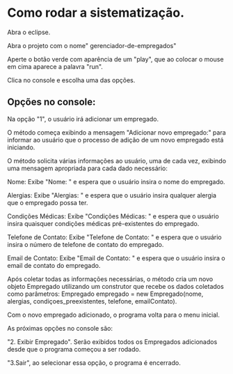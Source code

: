 # Como rodar a sistematização.
Abra o eclipse.


Abra o projeto com o nome" gerenciador-de-empregados"

Aperte o botão verde com aparência de um "play", que ao colocar o mouse em cima aparece a palavra "run".

Clica no console e escolha uma das opções.
## Opções no console:

Na opção "1", o usuário irá adicionar um empregado.

O método começa exibindo a mensagem "Adicionar novo empregado:" para informar ao usuário que o processo de adição de um novo empregado está iniciando.

O método solicita várias informações ao usuário, uma de cada vez, exibindo uma mensagem apropriada para cada dado necessário:

Nome: Exibe "Nome: " e espera que o usuário insira o nome do empregado.

Alergias: Exibe "Alergias: " e espera que o usuário insira qualquer alergia que o empregado possa ter.

Condições Médicas: Exibe "Condições Médicas: " e espera que o usuário insira quaisquer condições médicas pré-existentes do empregado.

Telefone de Contato: Exibe "Telefone de Contato: " e espera que o usuário insira o número de telefone de contato do empregado.

Email de Contato: Exibe "Email de Contato: " e espera que o usuário insira o email de contato do empregado.

Após coletar todas as informações necessárias, o método cria um novo objeto Empregado utilizando um construtor que recebe os dados coletados como parâmetros:
Empregado empregado = new Empregado(nome, alergias, condiçoes_preexistentes, telefone, emailContato).

Com o novo empregado adicionado, o programa volta para o menu inicial. 

As próximas opções no console são:

"2. Exibir Empregado". Serão exibidos todos os Empregados adicionados desde que o programa começou a ser rodado.

"3.Sair", ao selecionar essa opção, o programa é encerrado.


